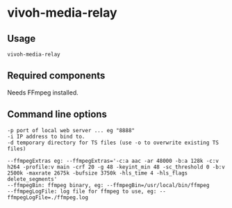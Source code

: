 # vivoh-media-relay

## Usage

`vivoh-media-relay`

## Required components

Needs FFmpeg installed.

## Command line options

```
-p port of local web server ... eg "8888"
-i IP address to bind to.
-d temporary directory for TS files (use -o to overwrite existing TS files)

--ffmpegExtras eg: --ffmpegExtras='-c:a aac -ar 48000 -b:a 128k -c:v h264 -profile:v main -crf 20 -g 48 -keyint_min 48 -sc_threshold 0 -b:v 2500k -maxrate 2675k -bufsize 3750k -hls_time 4 -hls_flags delete_segments'
--ffmpegBin: ffmpeg binary, eg: --ffmpegBin=/usr/local/bin/ffmpeg
--ffmpegLogFile: log file for ffmpeg to use, eg: --ffmpegLogFile=./ffmpeg.log
```
